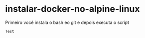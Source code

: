 # instalar-docker-no-alpine-linux
Primeiro você instala o bash eo git e depois executa o script
```
Test
```

